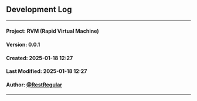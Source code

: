 ## Development Log

---
#### Project: RVM (Rapid Virtual Machine)
#### Version: 0.0.1
#### Created: 2025-01-18 12:27
#### Last Modified: 2025-01-18 12:27
#### Author: [@RestRegular](https://github.com/RestRegular)

---
